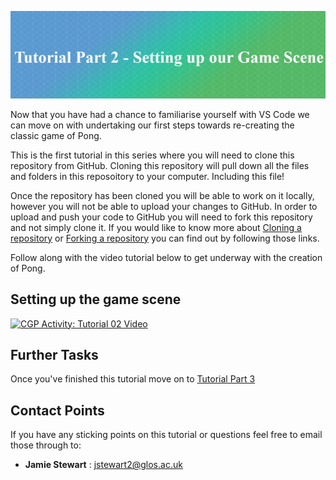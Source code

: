 ![Tasterheader](../IMG_ALL/tutorial_002/tutorial_header.png)

Now that you have had a chance to familiarise yourself with VS Code we can move on with undertaking our first steps towards re-creating the classic game of Pong.

This is the first tutorial in this series where you will need to clone this repository from GitHub. 
Cloning this repository will pull down all the files and folders in this reposoitory to your computer. Including this file!

Once the repository has been cloned you will be able to work on it locally, however you will not be able to upload your changes to GitHub. In order to upload and push your code to GitHub you will need to fork this repository and not simply clone it. 
If you would like to know more about [Cloning a repository](https://help.github.com/en/github/creating-cloning-and-archiving-repositories/cloning-a-repository) or
[Forking a repository](https://help.github.com/en/github/getting-started-with-github/fork-a-repo) you can find out by following those links.

Follow along with the video tutorial below to get underway with the creation of Pong.

## Setting up the game scene

[![CGP Activity: Tutorial 02 Video](http://img.youtube.com/vi/mSpxRrdeAhY/0.jpg)](http://www.youtube.com/watch?v=mSpxRrdeAhY)

## Further Tasks

Once you've finished this tutorial move on to [Tutorial Part 3](https://github.com/uniglos/AGP_Activity/tree/master/tutorial_03)


## Contact Points
If you have any sticking points on this tutorial or questions feel free to email those through to:

- **Jamie Stewart** : [jstewart2@glos.ac.uk](mailto:jstewart2@glos.ac.uk)
